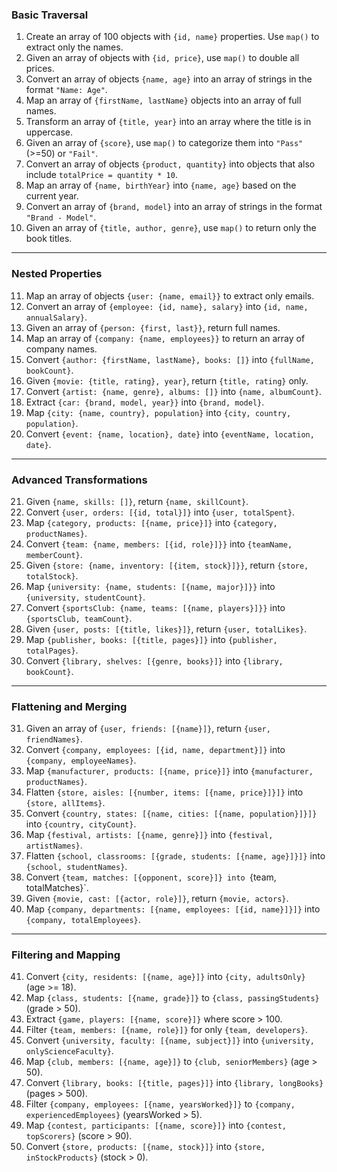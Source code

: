 ### **Basic Traversal**

1. Create an array of 100 objects with `{id, name}` properties. Use `map()` to extract only the names.
2. Given an array of objects with `{id, price}`, use `map()` to double all prices.
3. Convert an array of objects `{name, age}` into an array of strings in the format `"Name: Age"`.
4. Map an array of `{firstName, lastName}` objects into an array of full names.
5. Transform an array of `{title, year}` into an array where the title is in uppercase.
6. Given an array of `{score}`, use `map()` to categorize them into `"Pass"` (>=50) or `"Fail"`.
7. Convert an array of objects `{product, quantity}` into objects that also include `totalPrice = quantity * 10`.
8. Map an array of `{name, birthYear}` into `{name, age}` based on the current year.
9. Convert an array of `{brand, model}` into an array of strings in the format `"Brand - Model"`.
10. Given an array of `{title, author, genre}`, use `map()` to return only the book titles.

---

### **Nested Properties**

11. Map an array of objects `{user: {name, email}}` to extract only emails.
12. Convert an array of `{employee: {id, name}, salary}` into `{id, name, annualSalary}`.
13. Given an array of `{person: {first, last}}`, return full names.
14. Map an array of `{company: {name, employees}}` to return an array of company names.
15. Convert `{author: {firstName, lastName}, books: []}` into `{fullName, bookCount}`.
16. Given `{movie: {title, rating}, year}`, return `{title, rating}` only.
17. Convert `{artist: {name, genre}, albums: []}` into `{name, albumCount}`.
18. Extract `{car: {brand, model, year}}` into `{brand, model}`.
19. Map `{city: {name, country}, population}` into `{city, country, population}`.
20. Convert `{event: {name, location}, date}` into `{eventName, location, date}`.

---

### **Advanced Transformations**

21. Given `{name, skills: []}`, return `{name, skillCount}`.
22. Convert `{user, orders: [{id, total}]}` into `{user, totalSpent}`.
23. Map `{category, products: [{name, price}]}` into `{category, productNames}`.
24. Convert `{team: {name, members: [{id, role}]}}` into `{teamName, memberCount}`.
25. Given `{store: {name, inventory: [{item, stock}]}}`, return `{store, totalStock}`.
26. Map `{university: {name, students: [{name, major}]}}` into `{university, studentCount}`.
27. Convert `{sportsClub: {name, teams: [{name, players}]}}` into `{sportsClub, teamCount}`.
28. Given `{user, posts: [{title, likes}]}`, return `{user, totalLikes}`.
29. Map `{publisher, books: [{title, pages}]}` into `{publisher, totalPages}`.
30. Convert `{library, shelves: [{genre, books}]}` into `{library, bookCount}`.

---

### **Flattening and Merging**

31. Given an array of `{user, friends: [{name}]}`, return `{user, friendNames}`.
32. Convert `{company, employees: [{id, name, department}]}` into `{company, employeeNames}`.
33. Map `{manufacturer, products: [{name, price}]}` into `{manufacturer, productNames}`.
34. Flatten `{store, aisles: [{number, items: [{name, price}]}]}` into `{store, allItems}`.
35. Convert `{country, states: [{name, cities: [{name, population}]}]}` into `{country, cityCount}`.
36. Map `{festival, artists: [{name, genre}]}` into `{festival, artistNames}`.
37. Flatten `{school, classrooms: [{grade, students: [{name, age}]}]}` into `{school, studentNames}`.
38. Convert `{team, matches: [{opponent, score}]} into `{team, totalMatches}`.
39. Given `{movie, cast: [{actor, role}]}`, return `{movie, actors}`.
40. Map `{company, departments: [{name, employees: [{id, name}]}]}` into `{company, totalEmployees}`.

---

### **Filtering and Mapping**

41. Convert `{city, residents: [{name, age}]}` into `{city, adultsOnly}` (age >= 18).
42. Map `{class, students: [{name, grade}]}` to `{class, passingStudents}` (grade > 50).
43. Extract `{game, players: [{name, score}]}` where score > 100.
44. Filter `{team, members: [{name, role}]}` for only `{team, developers}`.
45. Convert `{university, faculty: [{name, subject}]}` into `{university, onlyScienceFaculty}`.
46. Map `{club, members: [{name, age}]}` to `{club, seniorMembers}` (age > 50).
47. Convert `{library, books: [{title, pages}]}` into `{library, longBooks}` (pages > 500).
48. Filter `{company, employees: [{name, yearsWorked}]}` to `{company, experiencedEmployees}` (yearsWorked > 5).
49. Map `{contest, participants: [{name, score}]}` into `{contest, topScorers}` (score > 90).
50. Convert `{store, products: [{name, stock}]}` into `{store, inStockProducts}` (stock > 0).
